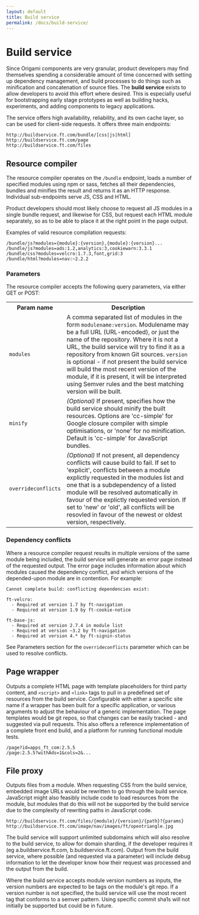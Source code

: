 ```yaml
---
layout: default
title: Build service
permalink: /docs/build-service/
---
```


# Build service

Since Origami components are very granular, product developers may find themselves spending a considerable amount of time concerned with setting up dependency management, and build processes to do things such as minification and concatenation of source files.  The **build service** exists to allow developers to avoid this effort where desired.  This is especially useful for bootstrapping early stage prototypes as well as building hacks, experiments, and adding components to legacy applications.

The service offers high availability, reliability, and its own cache layer, so can be used for client-side requests.  It offers three main endpoints:

	http://buildservice.ft.com/bundle/[css|js|html]
	http://buildservice.ft.com/page
	http://buildservice.ft.com/files

## Resource compiler

The resource compiler operates on the `/bundle` endpoint, loads a number of specified modules using npm or sass, fetches all their dependencies, bundles and minifies the result and returns it as an HTTP response.  Individual sub-endpoints serve JS, CSS and HTML.

Product developers should most likely choose to request all JS modules in a single bundle request, and likewise for CSS, but request each HTML module separately, so as to be able to place it at the right point in the page output.

Examples of valid resource compilation requests:

	/bundle/js?modules={module}:{version},{module}:{version}...
	/bundle/js?modules=ads:1.2,analytics:3,cookiewarn:3.3.1
	/bundle/css?modules=velcro:1.7.3,font,grid:3
	/bundle/html?modules=nav:~2.2.2

### Parameters

The resource compiler accepts the following query parameters, via either GET or POST:

<table>
<tr>
	<th>Param name</th>
	<th>Description</th>
</tr><tr>
	<td><code>modules</code></td>
	<td>A comma separated list of modules in the form <code>modulename:version</code>.  Modulename may be a full URL (URL-encoded), or just the name of the repository.  Where it is not a URL, the build service will try to find it as a repository from known Git sources.  <code>version</code> is optional - if not present the build service will build the most recent version of the module, if it is present, it will be interpreted using Semver rules and the best matching version will be built.</td>
</tr><tr>
	<td><code>minify</code></td>
	<td><em>(Optional)</em> If present, specifies how the build service should minify the built resources.  Options are 'cc-simple' for Google closure compiler with simple optimisations, or 'none' for no minification.  Default is 'cc-simple' for JavaScript bundles.</td>
</tr><tr>
	<td><code>overrideconflicts</code></td>
	<td><em>(Optional)</em> If not present, all dependency conflicts will cause build to fail.  If set to 'explicit', conflicts between a module explictly requested in the modules list and one that is a subdependency of a listed module will be resolved automatically in favour of the explictly requested version.  If set to 'new' or 'old', all conflicts will be resovled in favour of the newest or oldest version, respectively.</td>
</tr>
</table>


### Dependency conflicts

Where a resource compiler request results in multiple versions of the same module being included, the build service will generate an error page instead of the requested output.  The error page includes information about which modules caused the dependency conflict, and which versions of the depended-upon module are in contention.  For example:

	Cannot complete build: conflicting dependencies exist:

	ft-velcro:
	  - Required at version 1.7 by ft-navigation
	  - Required at version 1.9 by ft-cookie-notice

	ft-base-js:
	  - Required at version 2.7.4 in module list
	  - Required at version ~3.2 by ft-navigation
	  - Required at version 4.* by ft-signin-status

See Parameters section for the `overrideconflicts` parameter which can be used to resolve conflicts.


## Page wrapper

Outputs a complete HTML page with template placeholders for third party content, and `<script>` and `<link>` tags to pull in a predefined set of resources from the build service.  Configurable with either a specific site name if a wrapper has been built for a specific application, or various arguments to adjust the behaviour of a generic implementation.  The page templates would be git repos, so that changes can be easily tracked - and suggested via pull requests.  This also offers a reference implementation of a complete front end build, and a platform for running functional module tests.

	/page?id=apps_ft_com:2.5.5
	/page:2.5.5?withAds=1&cols=2&...


## File proxy

Outputs files from a module.  When requesting CSS from the build service, embedded image URLs would be rewritten to go through the build service.  JavaScript might also feasibly include code to load resources from the module, but modules that do this will not be supported by the build service due to the complexity of rewriting paths in JavaScript code.

	http://buildservice.ft.com/files/{module}/{version}/{path}?{params}
	http://buildservice.ft.com/image/nav/images/ft/opentriangle.jpg

The build service will support unlimited subdomains which will also resolve to the build service, to allow for domain sharding, if the developer requires it (eg a.buildservice.ft.com, b.buildservice.ft.com).  Output from the build service, where possible (and requested via a parameter) will include debug information to let the developer know how their request was processed and the output from the build.

Where the build service accepts module version numbers as inputs, the version numbers are expected to be tags on the module's git repo.  If a version number is not specified, the build service will use the most recent tag that conforms to a semver pattern.  Using specific commit sha1s will not initially be supported but could be in future.
